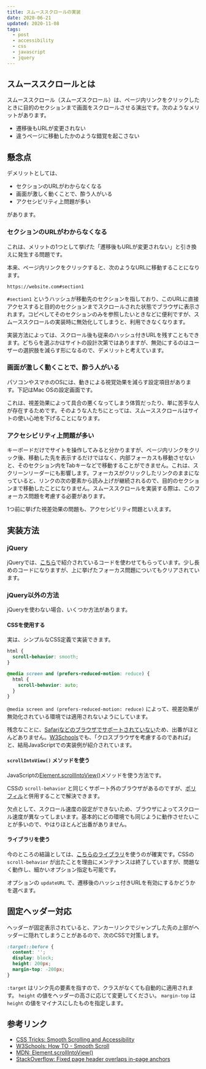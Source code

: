 ```yaml
---
title: スムーススクロールの実装
date: 2020-06-21
updated: 2020-11-08
tags:
  - post
  - accessibility
  - css
  - javascript
  - jquery
---
```


## スムーススクロールとは

スムーススクロール（スムーズスクロール）は、ページ内リンクをクリックしたときに目的のセクションまで画面をスクロールさせる演出です。次のようなメリットがあります。

- 遷移後もURLが変更されない
- 違うページに移動したかのような錯覚を起こさない

## 懸念点

デメリットとしては、

- セクションのURLがわからなくなる
- 画面が激しく動くことで、酔う人がいる
- アクセシビリティ上問題が多い

があります。

### セクションのURLがわからなくなる

これは、メリットの1つとして挙げた「遷移後もURLが変更されない」と引き換えに発生する問題です。

本来、ページ内リンクをクリックすると、次のようなURLに移動することになります。

`https://website.com#section1`

`#section1` というハッシュが移動先のセクションを指しており、このURLに直接アクセスすると目的のセクションまでスクロールされた状態でブラウザに表示されます。コピペしてそのセクションのみを参照したいときなどに便利ですが、スムーススクロールの実装時に無効化してしまうと、利用できなくなります。

実装方法によっては、スクロール後も従来のハッシュ付きURLを残すこともできます。どちらを選ぶかはサイトの設計次第ではありますが、無効にするのはユーザーの選択肢を減らす形になるので、デメリットと考えています。

### 画面が激しく動くことで、酔う人がいる

パソコンやスマホのOSには、動きによる視覚効果を減らす設定項目があります。下記はMac OSの設定画面です。

これは、視差効果によって具合の悪くなってしまう体質だったり、単に苦手な人が存在するためです。そのような人たちにとっては、スムーススクロールはサイトの使い心地を下げることになります。

### アクセシビリティ上問題が多い

キーボードだけでサイトを操作してみると分かりますが、ページ内リンクをクリック後、移動した先を表示するだけではなく、内部フォーカスも移動させないと、そのセクション内をTabキーなどで移動することができません。これは、スクリーンリーダーにも影響します。フォーカスがクリックしたリンクのままになっていると、リンクの次の要素から読み上げが継続されるので、目的のセクションまで移動したことになりません。スムーススクロールを実装する際は、このフォーカス問題を考慮する必要があります。

1つ前に挙げた視差効果の問題も、アクセシビリティ問題といえます。

## 実装方法

### jQuery

jQueryでは、[こちら](https://css-tricks.com/snippets/jquery/smooth-scrolling/)で紹介されているコードを使わせてもらっています。少し長めのコードになりますが、上に挙げたフォーカス問題についてもクリアされています。

### jQuery以外の方法

jQueryを使わない場合、いくつか方法があります。

#### CSSを使用する

実は、シンプルなCSS定義で実装できます。

```css
html {
  scroll-behavior: smooth;
}

@media screen and (prefers-reduced-motion: reduce) {
  html {
    scroll-behavior: auto;
  }
}
```

`@media screen and (prefers-reduced-motion: reduce)` によって、視差効果が無効化されている環境では適用されないようにしています。

残念なことに、[Safariなどのブラウザでサポートされていない](https://caniuse.com/#search=scroll-behavior)ため、出番がほとんどありません。[W3Schools](https://www.w3schools.com/howto/howto_css_smooth_scroll.asp)でも、「クロスブラウザを考慮するのであれば」と、結局JavaScriptでの実装例が紹介されています。

#### `scrollIntoView()` メソッドを使う

JavaScriptの[Element.scrollIntoView()](https://developer.mozilla.org/en-US/docs/Web/API/Element/scrollIntoView)メソッドを使う方法です。

CSSの `scroll-behavior` と同じくサポート外のブラウザがあるのですが、[ポリフィル](https://github.com/iamdustan/smoothscroll)と併用することで解決できます。

欠点として、スクロール速度の設定ができないため、ブラウザによってスクロール速度が異なってしまいます。基本的にどの環境でも同じように動作させたいことが多いので、やはりほとんど出番がありません。

#### ライブラリを使う

今のところの結論としては、[こちらのライブラリ](https://github.com/cferdinandi/smooth-scroll)を使うのが確実です。CSSの `scroll-behavior` が出たことを理由にメンテナンスは終了していますが、問題なく動作し、細かいオプション指定も可能です。

オプションの `updateURL` で、遷移後のハッシュ付きURLを有効にするかどうかを選べます。

## 固定ヘッダー対応

ヘッダーが固定表示されていると、アンカーリンクでジャンプした先の上部がヘッダーに隠れてしまうことがあるので、次のCSSで対策します。

```css
:target::before {
  content: '';
  display: block;
  height: 200px;
  margin-top: -200px;
}
```

`:target` はリンク先の要素を指すので、クラスがなくても自動的に適用されます。 `height` の値をヘッダーの高さに応じて変更してください。 `margin-top` は `height` の値をマイナスにしたものを指定します。

## 参考リンク

- [CSS Tricks: Smooth Scrolling and Accessibility](https://css-tricks.com/smooth-scrolling-accessibility/)
- [W3Schools: How TO - Smooth Scroll](https://www.w3schools.com/howto/howto_css_smooth_scroll.asp)
- [MDN: Element.scrollIntoView()](https://developer.mozilla.org/en-US/docs/Web/API/Element/scrollIntoView)
- [StackOverflow: Fixed page header overlaps in-page anchors](https://stackoverflow.com/a/28824157)
